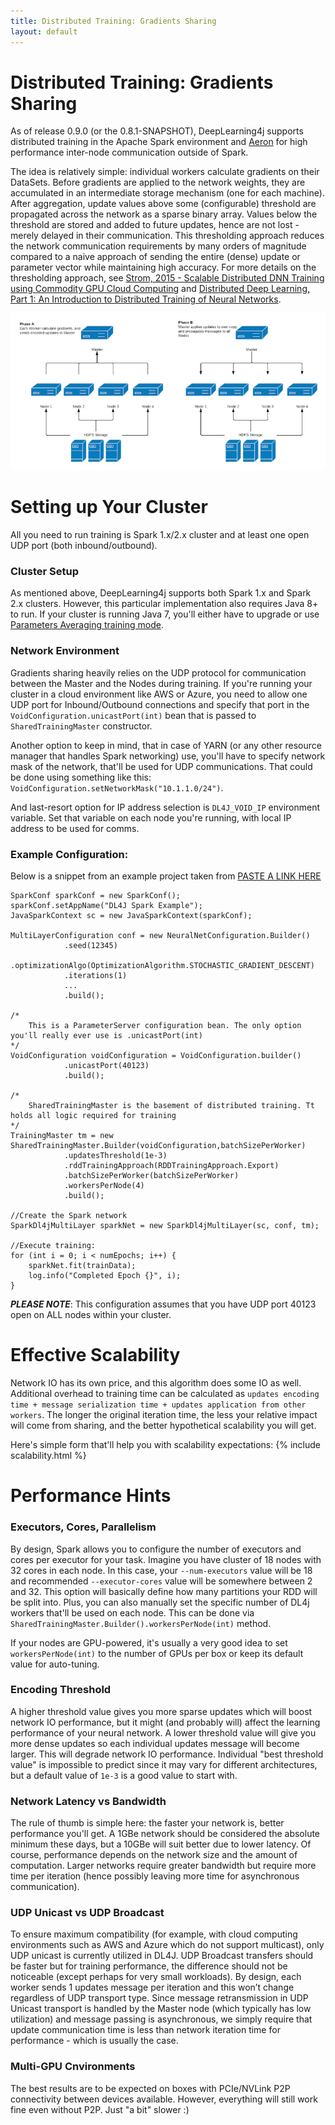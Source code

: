 ```yaml
---
title: Distributed Training: Gradients Sharing
layout: default
---
```


# Distributed Training: Gradients Sharing

As of release 0.9.0 (or the 0.8.1-SNAPSHOT), DeepLearning4j supports distributed training in the Apache Spark environment and [Aeron](https://github.com/real-logic/Aeron) for high performance inter-node communication outside of Spark.

The idea is relatively simple: individual workers calculate gradients on their DataSets. 
Before gradients are applied to the network weights, they are accumulated in an intermediate storage mechanism (one for each machine). 
After aggregation, update values above some (configurable) threshold are propagated across the network as a sparse binary array. 
Values below the threshold are stored and added to future updates, hence are not lost - merely delayed in their communication. 
This thresholding approach reduces the network communication requirements by many orders of magnitude compared to a 
naive approach of sending the entire (dense) update or parameter vector while maintaining high accuracy. 
For more details on the thresholding approach, see [Strom, 2015 - Scalable Distributed DNN Training using Commodity GPU Cloud Computing](http://nikkostrom.com/publications/interspeech2015/strom_interspeech2015.pdf) and [Distributed Deep Learning, Part 1: An Introduction to Distributed Training of Neural Networks](http://engineering.skymind.io/distributed-deep-learning-part-1-an-introduction-to-distributed-training-of-neural-networks).
 
![Two phases within the cluster](./img/distributed.png)


# Setting up Your Cluster
All you need to run training is Spark 1.x/2.x cluster and at least one open UDP port (both inbound/outbound).

### Cluster Setup
As mentioned above, DeepLearning4j supports both Spark 1.x and Spark 2.x clusters. However, this particular implementation also requires Java 8+ to run. If your cluster is running Java 7, you'll either have to upgrade or use [Parameters Averaging training mode](https://deeplearning4j.org/spark).

### Network Environment
Gradients sharing heavily relies on the UDP protocol for communication between the Master and the Nodes during training. If you're running your cluster in a cloud environment like AWS or Azure, you need to allow one UDP port for Inbound/Outbound connections and specify that port in the `VoidConfiguration.unicastPort(int)` bean that is passed to `SharedTrainingMaster` constructor. 

Another option to keep in mind, that in case of YARN (or any other resource manager that handles Spark networking) use, you'll have to specify network mask of the network, that'll be used for UDP communications. That could be done using something like this: `VoidConfiguration.setNetworkMask("10.1.1.0/24")`.

And last-resort option for IP address selection is `DL4J_VOID_IP` environment variable. Set that variable on each node you're running, with local IP address to be used for comms.

### Example Configuration:

Below is a snippet from an example project taken from [PASTE A LINK HERE]()  

```
SparkConf sparkConf = new SparkConf();
sparkConf.setAppName("DL4J Spark Example");
JavaSparkContext sc = new JavaSparkContext(sparkConf);

MultiLayerConfiguration conf = new NeuralNetConfiguration.Builder()
            .seed(12345)
            .optimizationAlgo(OptimizationAlgorithm.STOCHASTIC_GRADIENT_DESCENT)
            .iterations(1)
            ...
            .build();

/*
    This is a ParameterServer configuration bean. The only option you'll really ever use is .unicastPort(int) 
*/
VoidConfiguration voidConfiguration = VoidConfiguration.builder()
            .unicastPort(40123)
            .build();

/*
    SharedTrainingMaster is the basement of distributed training. Tt holds all logic required for training 
*/
TrainingMaster tm = new SharedTrainingMaster.Builder(voidConfiguration,batchSizePerWorker)
            .updatesThreshold(1e-3)
            .rddTrainingApproach(RDDTrainingApproach.Export)
            .batchSizePerWorker(batchSizePerWorker)
            .workersPerNode(4)
            .build();

//Create the Spark network
SparkDl4jMultiLayer sparkNet = new SparkDl4jMultiLayer(sc, conf, tm);

//Execute training:
for (int i = 0; i < numEpochs; i++) {
    sparkNet.fit(trainData);
    log.info("Completed Epoch {}", i);
}
```
**_PLEASE NOTE_**: This configuration assumes that you have UDP port 40123 open on ALL nodes within your cluster.


# Effective Scalability
Network IO has its own price, and this algorithm does some IO as well. Additional overhead to training time can be calculated as `updates encoding time + message serialization time + updates application from other workers`.
The longer the original iteration time, the less your relative impact will come from sharing, and the better hypothetical scalability you will get.

Here's simple form that'll help you with scalability expectations:
{% include scalability.html %}



# Performance Hints

### Executors, Cores, Parallelism
By design, Spark allows you to configure the number of executors and cores per executor for your task. Imagine you have cluster of 18 nodes with 32 cores in each node.
In this case, your `--num-executors` value will be 18 and recommended `--executor-cores` value will be somewhere between 2 and 32. This option will basically define how many partitions your RDD will be split into.
Plus, you can also manually set the specific number of DL4j workers that'll be used on each node. This can be done via `SharedTrainingMaster.Builder().workersPerNode(int)` method. 
  
If your nodes are GPU-powered, it's usually a very good idea to set `workersPerNode(int)` to the number of GPUs per box or keep its default value for auto-tuning.

### Encoding Threshold
A higher threshold value gives you more sparse updates which will boost network IO performance, but it might (and probably will) affect the learning performance of your neural network.
A lower threshold value will give you more dense updates so each individual updates message will become larger. This will degrade network IO performance. Individual "best threshold value" is impossible to predict since it may vary for different architectures, but a default value of `1e-3` is a good value to start with.

### Network Latency vs Bandwidth
The rule of thumb is simple here: the faster your network is, better performance you'll get. A 1GBe network should be considered the absolute minimum these days, but a 10GBe will suit better due to lower latency.
Of course, performance depends on the network size and the amount of computation. Larger networks require greater bandwidth but require more time per iteration (hence possibly leaving more time for asynchronous communication).

### UDP Unicast vs UDP Broadcast
To ensure maximum compatibility (for example, with cloud computing environments such as AWS and Azure which do not support multicast), only UDP unicast is currently utilized in DL4J. UDP Broadcast transfers should be faster but for training performance, the difference should not be noticeable (except perhaps for very small workloads). By design, each worker sends 1 updates message per iteration and this won’t change regardless of UDP transport type. Since message retransmission in UDP Unicast transport is handled by the Master node (which typically has low utilization) and message passing is asynchronous, we simply require that update communication time is less than network iteration time for performance - which is usually the case.

### Multi-GPU Cnvironments
The best results are to be expected on boxes with PCIe/NVLink P2P connectivity between devices available. However, everything will still work fine even without P2P. Just "a bit" slower :)
